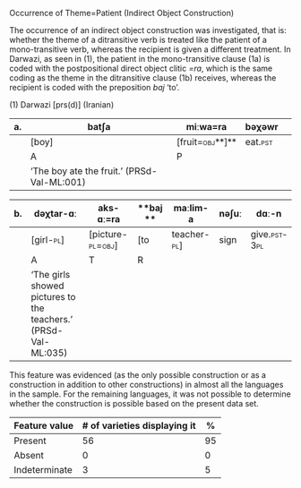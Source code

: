 Occurrence of Theme=Patient (Indirect Object Construction)

The occurrence of an indirect object construction was investigated, that
is: whether the theme of a ditransitive verb is treated like the patient
of a mono-transitive verb, whereas the recipient is given a different
treatment. In Darwazi, as seen in (1), the patient in the
mono-transitive clause (1a) is coded with the postpositional direct
object clitic *=ra*, which is the same coding as the theme in the
ditransitive clause (1b) receives, whereas the recipient is coded with
the preposition *baj* ‘to’.

(1) <span id="_Ref12281344" class="anchor"></span>Darwazi
    \[prs(d)\] (Iranian)

| a.  | batʃa                                      | miːwa=**ra**                                                    | bəχəwr                                                |     |
|-----|--------------------------------------------|-----------------------------------------------------------------|-------------------------------------------------------|-----|
|     | \[boy\]                                    | \[fruit=<span style="font-variant:small-caps;">obj**\]**</span> | eat.<span style="font-variant:small-caps;">pst</span> |     |
|     | A                                          | P                                                               |                                                       |     |
|     | ‘The boy ate the fruit.’ (PRSd-Val-ML:001) |

| b.  | dəχtar-ɑː                                                      | aks-ɑː=**ra**                                                    | **baj ** | maːlim-a                                                   | nəʃuː | dɑː-n                                                      |
|-----|----------------------------------------------------------------|------------------------------------------------------------------|----------|------------------------------------------------------------|-------|------------------------------------------------------------|
|     | \[girl-<span style="font-variant:small-caps;">pl\]</span>      | \[picture-<span style="font-variant:small-caps;">pl=obj\]</span> | \[to     | teacher-<span style="font-variant:small-caps;">pl\]</span> | sign  | give.<span style="font-variant:small-caps;">pst-3pl</span> |
|     | A                                                              | T                                                                | R        |                                                            |       |                                                            |
|     | ‘The girls showed pictures to the teachers.’ (PRSd-Val-ML:035) |

This feature was evidenced (as the only possible construction or as a
construction in addition to other constructions) in almost all the
languages in the sample. For the remaining languages, it was not
possible to determine whether the construction is possible based on the
present data set.

| Feature value | \# of varieties displaying it | %   |
|---------------|-------------------------------|-----|
| Present       | 56                            | 95  |
| Absent        | 0                             | 0   |
| Indeterminate | 3                             | 5   |


